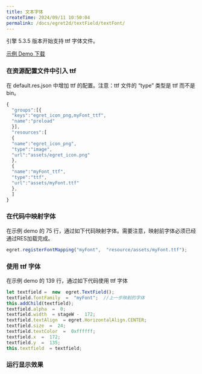 ```yaml
---
title: 文本字体
createTime: 2024/09/11 10:50:04
permalink: /docs/egret2d/textField/textFont/
---
```

引擎 5.3.5 版本开始支持 ttf 字体文件。

[示例 Demo 下载](https://docs.egret.com/engine/img/docs/2dRender/textField/ttf/MyFont.zip)

### 在资源配置文件中引入 ttf[​](#在资源配置文件中引入-ttf "在资源配置文件中引入 ttf的直接链接")

在 default.res.json 中增加 ttf 的配置。注意：ttf 文件的 “type” 类型是 ttf 而不是 bin。

```js
{
  "groups":[{
  "keys":"egret_icon_png,myFont_ttf",
  "name":"preload"
  }],
  "resources":[
  {
  "name":"egret_icon_png",
  "type":"image",
  "url":"assets/egret_icon.png"
  },
  {
  "name":"myFont_ttf",
  "type":"ttf",
  "url":"assets/myFont.ttf"
  },
  ]
}
```

### 在代码中映射字体[​](#在代码中映射字体 "在代码中映射字体的直接链接")

在示例 demo 的 75 行，通过如下代码映射字体。需要注意，映射前字体必须已经通过RES加载完成。

```js
egret.registerFontMapping("myFont",  "resource/assets/myFont.ttf");
```

### 使用 ttf 字体[​](#使用-ttf-字体 "使用 ttf 字体的直接链接")

在示例 demo 的 139 行，通过如下代码使用 ttf 字体

```js
let textfield =  new  egret.TextField();
textfield.fontFamily  =  "myFont";  //上一步映射的字体
this.addChild(textfield);
textfield.alpha  =  0;
textfield.width  = stageW -  172;
textfield.textAlign  = egret.HorizontalAlign.CENTER;
textfield.size  =  24;
textfield.textColor  =  0xffffff;
textfield.x  =  172;
textfield.y  =  135;
this.textfield  = textfield;
```

### 运行显示效果[​](#运行显示效果 "运行显示效果的直接链接")
